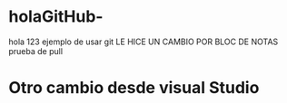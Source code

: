 # holaGitHub-
hola 123
ejemplo de usar git
LE HICE UN CAMBIO POR BLOC DE NOTAS
prueba de pull
<h1> Otro cambio desde visual Studio</h1>